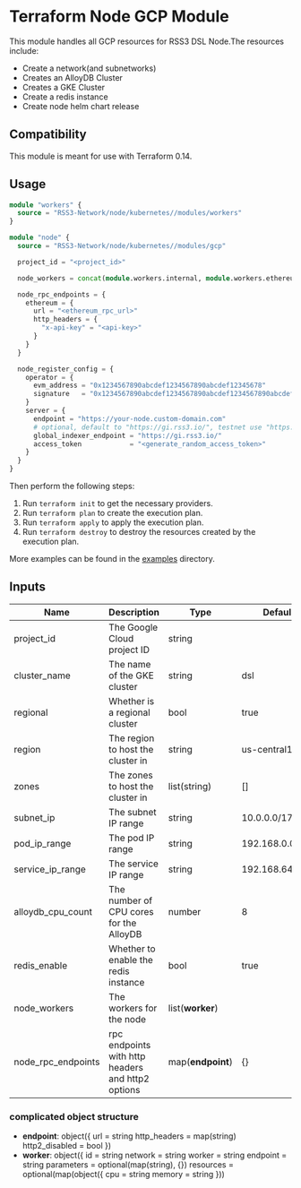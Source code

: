 # Terraform Node GCP Module

This module handles all GCP resources for RSS3 DSL Node.The resources include:

- Create a network(and subnetworks)
- Creates an AlloyDB Cluster
- Creates a GKE Cluster
- Create a redis instance
- Create node helm chart release

## Compatibility

This module is meant for use with Terraform 0.14.

## Usage

```terraform
module "workers" {
  source = "RSS3-Network/node/kubernetes//modules/workers"
}

module "node" {
  source = "RSS3-Network/node/kubernetes//modules/gcp"

  project_id = "<project_id>"

  node_workers = concat(module.workers.internal, module.workers.ethereum)

  node_rpc_endpoints = {
    ethereum = {
      url = "<ethereum_rpc_url>"
      http_headers = {
        "x-api-key" = "<api-key>"
      }
    }
  }

  node_register_config = {
    operator = {
      evm_address = "0x1234567890abcdef1234567890abcdef12345678"
      signature   = "0x1234567890abcdef1234567890abcdef1234567890abcdef1234567890abcdef"
    }
    server = {
      endpoint = "https://your-node.custom-domain.com"
      # optional, default to "https://gi.rss3.io/", testnet use "https://gi.rss3.dev/"
      global_indexer_endpoint = "https://gi.rss3.io/"
      access_token            = "<generate_random_access_token>"
    }
  }
}
```

Then perform the following steps:

1. Run `terraform init` to get the necessary providers.
2. Run `terraform plan` to create the execution plan.
3. Run `terraform apply` to apply the execution plan.
4. Run `terraform destroy` to destroy the resources created by the execution plan.

More examples can be found in the [examples](./examples) directory.

## Inputs

| Name               | Description                                       | Type              | Default         | Required |
| ------------------ | ------------------------------------------------- | ----------------- | --------------- | :------: |
| project_id         | The Google Cloud project ID                       | string            |                 |   yes    |
| cluster_name       | The name of the GKE cluster                       | string            | dsl             |    no    |
| regional           | Whether is a regional cluster                     | bool              | true            |    no    |
| region             | The region to host the cluster in                 | string            | us-central1     |    no    |
| zones              | The zones to host the cluster in                  | list(string)      | []              |    no    |
| subnet_ip          | The subnet IP range                               | string            | 10.0.0.0/17     |    no    |
| pod_ip_range       | The pod IP range                                  | string            | 192.168.0.0/18  |    no    |
| service_ip_range   | The service IP range                              | string            | 192.168.64.0/18 |    no    |
| alloydb_cpu_count  | The number of CPU cores for the AlloyDB           | number            | 8               |    no    |
| redis_enable       | Whether to enable the redis instance              | bool              | true            |    no    |
| node_workers       | The workers for the node                          | list(**worker**)  |                 |   yes    |
| node_rpc_endpoints | rpc endpoints with http headers and http2 options | map(**endpoint**) | {}              |    no    |

### complicated object structure

- **endpoint**: object({ url = string http_headers = map(string) http2_disabled = bool })
- **worker**: object({ id = string network = string worker = string endpoint = string parameters = optional(map(string), {}) resources = optional(map(object({ cpu = string memory = string }))
